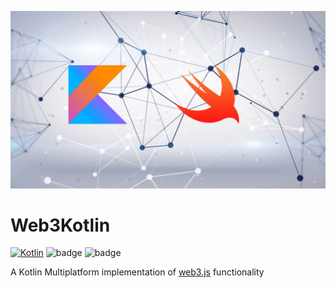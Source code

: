 ![Background](images/background.png)
# Web3Kotlin
[![Kotlin](https://img.shields.io/badge/kotlin-1.5.30-blue.svg)](http://kotlinlang.org)
![badge][badge-android]
![badge][badge-native]

A Kotlin Multiplatform implementation of [web3.js](https://github.com/ethereum/web3.js/) functionality

[badge-android]: http://img.shields.io/badge/platform-android-brightgreen.svg?style=flat
[badge-native]: http://img.shields.io/badge/platform-native-lightgrey.svg?style=flat
[badge-js]: http://img.shields.io/badge/platform-js-yellow.svg?style=flat
